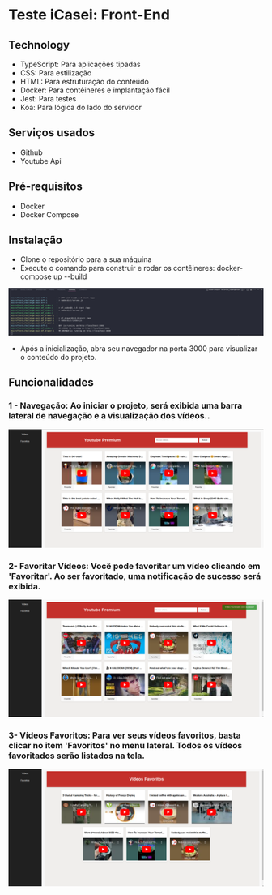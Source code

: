 # Teste iCasei: Front-End

## Technology 

* TypeScript: Para aplicações tipadas
* CSS: Para estilização
* HTML: Para estruturação do conteúdo 
* Docker: Para contêineres e implantação fácil
* Jest: Para testes
* Koa: Para lógica do lado do servidor

## Serviços usados
* Github
* Youtube Api

## Pré-requisitos
* Docker
* Docker Compose

## Instalação
* Clone o repositório para a sua máquina
* Execute o comando para construir e rodar os contêineres: docker-compose up --build

![docker image](https://github.com/kiondartel/microFront_challenge/blob/main/bff/public/assets/Captura%20de%20tela%20de%202024-06-30%2015-58-55.png)

* Após a inicialização, abra seu navegador na porta 3000 para visualizar o conteúdo do projeto.

## Funcionalidades
### 1 - Navegação: Ao iniciar o projeto, será exibida uma barra lateral de navegação e a visualização dos vídeos..

![Homepage image](https://github.com/kiondartel/microFront_challenge/blob/main/bff/public/assets/home.png)

### 2- Favoritar Vídeos: Você pode favoritar um vídeo clicando em 'Favoritar'. Ao ser favoritado, uma notificação de sucesso será exibida.

![Sucess image](https://github.com/kiondartel/microFront_challenge/blob/main/bff/public/assets/sucess.png)

### 3- Vídeos Favoritos: Para ver seus vídeos favoritos, basta clicar no item 'Favoritos' no menu lateral. Todos os vídeos favoritados serão listados na tela.

![Favorites image](https://github.com/kiondartel/microFront_challenge/blob/main/bff/public/assets/favoritos.png)
